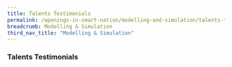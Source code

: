 ```yaml
---
title: Talents Testimonials
permalink: /openings-in-smart-nation/modelling-and-simulation/talents-testimonials/
breadcrumb: Modelling & Simulation
third_nav_title: "Modelling & Simulation"
---
```


### **Talents Testimonials**
